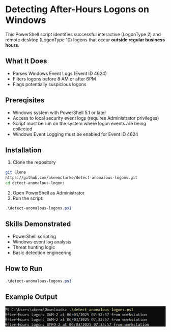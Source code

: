 # Detecting After-Hours Logons on Windows

This PowerShell script identifies successful interactive (LogonType 2) and remote desktop (LogonType 10) logons that occur **outside regular business hours**.

## What It Does
- Parses Windows Event Logs (Event ID 4624)
- Filters logons before 8 AM or after 6PM
- Flags potentially suspicious logons

## Prereqisites
- Windows system with PowerShell 5.1 or later
- Access to local security event logs (requires Administrator privileges)
- Script must be run on the system where logon events are being collected
- Windows Event Logging must be enabled for Event ID 4624

## Installation
1. Clone the repository
```bash
git Clone
https://github.com/akeemclarke/detect-anomalous-logons.git
cd detect-anomalous-logons
```
2. Open PowerShell as Administrator
3. Run the script:
```PowerShell
.\detect-anomalous-logons.ps1
```

## Skills Demonstrated
- PowerShell scripting
- Windows event log analysis
- Threat hunting logic
- Basic detection engineering

## How to Run
```powershell
.\detect-anomalous-logons.ps1

```

## Example Output
![Script Output](Script%20Results.png)
